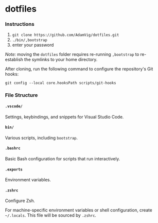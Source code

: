 # dotfiles

### Instructions
1. `git clone https://github.com/AdamVig/dotfiles.git`
2. `./bin/,bootstrap`
3. enter your password

*Note:* moving the `dotfiles` folder requires re-running `,bootstrap` to re-establish the symlinks to your home directory.

After cloning, run the following command to configure the repository's Git hooks:
```shell
git config --local core.hooksPath scripts/git-hooks
```

### File Structure
#### `.vscode/`
Settings, keybindings, and snippets for Visual Studio Code.  
#### `bin/`
Various scripts, including `bootstrap`.
#### `.bashrc`  
Basic Bash configuration for scripts that run interactively.
#### `.exports`  
Environment variables.  
#### `.zshrc`  
Configure Zsh.

For machine-specific environment variables or shell configuration, create `~/.locals`. This file will be sourced by `.zshrc`.
